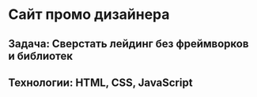 # Сайт промо дизайнера
## Задача: Сверстать лейдинг без фреймворков и библиотек
## Технологии: HTML, CSS, JavaScript
